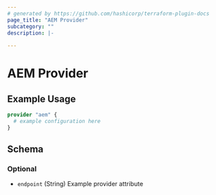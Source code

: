 ```yaml
---
# generated by https://github.com/hashicorp/terraform-plugin-docs
page_title: "AEM Provider"
subcategory: ""
description: |-
  
---
```


# AEM Provider



## Example Usage

```terraform
provider "aem" {
  # example configuration here
}
```

<!-- schema generated by tfplugindocs -->
## Schema

### Optional

- `endpoint` (String) Example provider attribute
